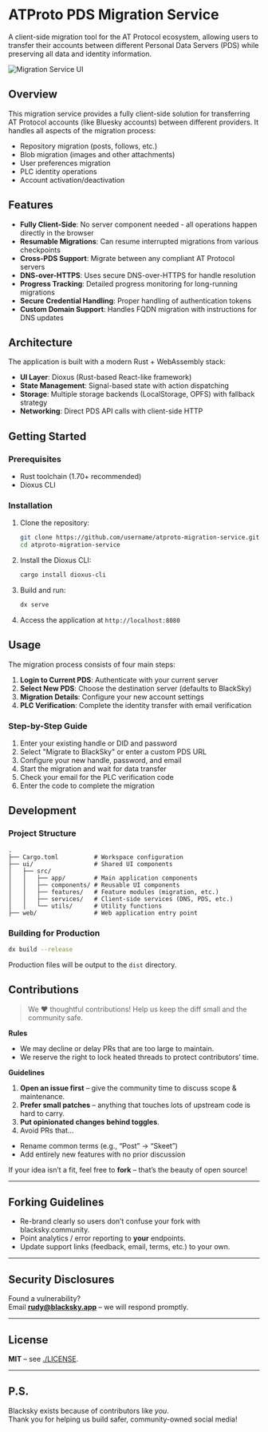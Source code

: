 # ATProto PDS Migration Service

A client-side migration tool for the AT Protocol ecosystem, allowing users to transfer their accounts between different Personal Data Servers (PDS) while preserving all data and identity information.

![Migration Service UI](https://tektite.cc)

## Overview

This migration service provides a fully client-side solution for transferring AT Protocol accounts (like Bluesky accounts) between different providers. It handles all aspects of the migration process:

- Repository migration (posts, follows, etc.)
- Blob migration (images and other attachments)
- User preferences migration
- PLC identity operations
- Account activation/deactivation

## Features

- **Fully Client-Side**: No server component needed - all operations happen directly in the browser
- **Resumable Migrations**: Can resume interrupted migrations from various checkpoints
- **Cross-PDS Support**: Migrate between any compliant AT Protocol servers
- **DNS-over-HTTPS**: Uses secure DNS-over-HTTPS for handle resolution
- **Progress Tracking**: Detailed progress monitoring for long-running migrations
- **Secure Credential Handling**: Proper handling of authentication tokens
- **Custom Domain Support**: Handles FQDN migration with instructions for DNS updates

## Architecture

The application is built with a modern Rust + WebAssembly stack:

- **UI Layer**: Dioxus (Rust-based React-like framework)
- **State Management**: Signal-based state with action dispatching
- **Storage**: Multiple storage backends (LocalStorage, OPFS) with fallback strategy
- **Networking**: Direct PDS API calls with client-side HTTP

## Getting Started

### Prerequisites

- Rust toolchain (1.70+ recommended)
- Dioxus CLI

### Installation

1. Clone the repository:
   ```bash
   git clone https://github.com/username/atproto-migration-service.git
   cd atproto-migration-service
   ```

2. Install the Dioxus CLI:
   ```bash
   cargo install dioxus-cli
   ```

3. Build and run:
   ```bash
   dx serve
   ```

4. Access the application at `http://localhost:8080`

## Usage

The migration process consists of four main steps:

1. **Login to Current PDS**: Authenticate with your current server
2. **Select New PDS**: Choose the destination server (defaults to BlackSky)
3. **Migration Details**: Configure your new account settings
4. **PLC Verification**: Complete the identity transfer with email verification

### Step-by-Step Guide

1. Enter your existing handle or DID and password
2. Select "Migrate to BlackSky" or enter a custom PDS URL
3. Configure your new handle, password, and email
4. Start the migration and wait for data transfer
5. Check your email for the PLC verification code
6. Enter the code to complete the migration

## Development

### Project Structure

```
.
├── Cargo.toml          # Workspace configuration
├── ui/                 # Shared UI components
│   ├── src/
│   │   ├── app/        # Main application components
│   │   ├── components/ # Reusable UI components
│   │   ├── features/   # Feature modules (migration, etc.)
│   │   ├── services/   # Client-side services (DNS, PDS, etc.)
│   │   └── utils/      # Utility functions
├── web/                # Web application entry point
```

### Building for Production

```bash
dx build --release
```

Production files will be output to the `dist` directory.

## Contributions

> We ❤️ thoughtful contributions! Help us keep the diff small and the community safe.

**Rules**

- We may decline or delay PRs that are too large to maintain.
- We reserve the right to lock heated threads to protect contributors’ time.

**Guidelines**

1. **Open an issue first** – give the community time to discuss scope & maintenance.
2. **Prefer small patches** – anything that touches lots of upstream code is hard to carry.
3. **Put opinionated changes behind toggles**.
4. Avoid PRs that…
  - Rename common terms (e.g., “Post” → “Skeet”)
  - Add entirely new features with no prior discussion

If your idea isn’t a fit, feel free to **fork** – that’s the beauty of open source!

---

## Forking Guidelines

- Re-brand clearly so users don’t confuse your fork with blacksky.community.
- Point analytics / error reporting to **your** endpoints.
- Update support links (feedback, email, terms, etc.) to your own.

---

## Security Disclosures

Found a vulnerability?  
Email **rudy@blacksky.app** – we will respond
promptly.

---

## License

**MIT** – see [./LICENSE](./LICENSE).

---

## P.S.

Blacksky exists because of contributors like *you*.  
Thank you for helping us build safer, community-owned social media!